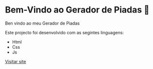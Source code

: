 # Bem-Vindo ao Gerador de Piadas 🤡

<p>Ben vindo ao meu Gerador de Piadas</p>
<div>Este projecto foi desenvolvido com as segintes linguagens:
  <ul>
  <li>Html</li>
  <li>Css</li>
  <li>Js</li>
  </ul>
  </div>



<a href="https://carlossoares123.github.io/gerador-piadas/">Visitar site</a>
